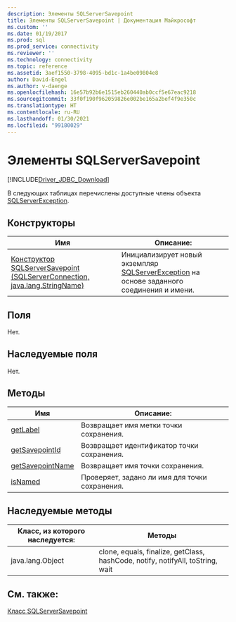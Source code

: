 ```yaml
---
description: Элементы SQLServerSavepoint
title: Элементы SQLServerSavepoint | Документация Майкрософт
ms.custom: ''
ms.date: 01/19/2017
ms.prod: sql
ms.prod_service: connectivity
ms.reviewer: ''
ms.technology: connectivity
ms.topic: reference
ms.assetid: 3aef1550-3798-4095-bd1c-1a4be09804e8
author: David-Engel
ms.author: v-daenge
ms.openlocfilehash: 16e57b92b6e1515eb260440ab0ccf5e67eac9218
ms.sourcegitcommit: 33f0f190f962059826e002be165a2bef4f9e350c
ms.translationtype: HT
ms.contentlocale: ru-RU
ms.lasthandoff: 01/30/2021
ms.locfileid: "99180029"
---
```

# <a name="sqlserversavepoint-members"></a>Элементы SQLServerSavepoint
[!INCLUDE[Driver_JDBC_Download](../../../includes/driver_jdbc_download.md)]

  В следующих таблицах перечислены доступные члены объекта [SQLServerException](../../../connect/jdbc/reference/sqlserverexception-class.md).  
  
## <a name="constructors"></a>Конструкторы  
  
|Имя|Описание:|  
|----------|-----------------|  
|[Конструктор SQLServerSavepoint (SQLServerConnection, java.lang.StringName)](../../../connect/jdbc/reference/sqlserversavepoint-constructor-sqlserverconnection-java-lang-stringname.md)|Инициализирует новый экземпляр [SQLServerException](../../../connect/jdbc/reference/sqlserverexception-class.md) на основе заданного соединения и имени.|  
  
## <a name="fields"></a>Поля  
 Нет.  
  
## <a name="inherited-fields"></a>Наследуемые поля  
 Нет.  
  
## <a name="methods"></a>Методы  
  
|Имя|Описание:|  
|----------|-----------------|  
|[getLabel](../../../connect/jdbc/reference/getlabel-method-sqlserversavepoint.md)|Возвращает имя метки точки сохранения.|  
|[getSavepointId](../../../connect/jdbc/reference/getsavepointid-method-sqlserversavepoint.md)|Возвращает идентификатор точки сохранения.|  
|[getSavepointName](../../../connect/jdbc/reference/getsavepointname-method-sqlserversavepoint.md)|Возвращает имя точки сохранения.|  
|[isNamed](../../../connect/jdbc/reference/isnamed-method-sqlserversavepoint.md)|Проверяет, задано ли имя для точки сохранения.|  
  
## <a name="inherited-methods"></a>Наследуемые методы  
  
|Класс, из которого наследуется:|Методы|  
|---------------------------|-------------|  
|java.lang.Object|clone, equals, finalize, getClass, hashCode, notify, notifyAll, toString, wait|  
  
## <a name="see-also"></a>См. также:  
 [Класс SQLServerSavepoint](../../../connect/jdbc/reference/sqlserversavepoint-class.md)  
  
  
